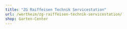 ```yaml
---
title: "ZG Raiffeisen Technik Servicestation"
url: /wertheim/zg-raiffeisen-technik-servicestation/
shop: Garten-Center
---
```

